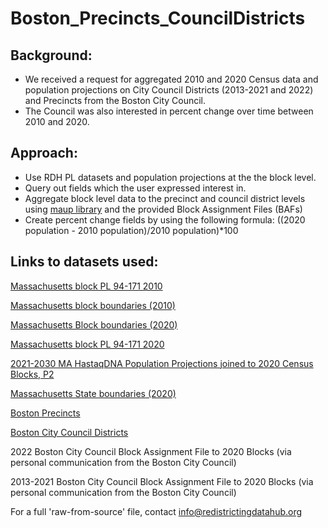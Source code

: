 # Boston_Precincts_CouncilDistricts

## Background:
- We received a request for aggregated 2010 and 2020 Census data and population projections on City Council Districts (2013-2021 and 2022) and Precincts from the Boston City Council.
- The Council was also interested in percent change over time between 2010 and 2020.

## Approach:
- Use RDH PL datasets and population projections at the the block level.
- Query out fields which the user expressed interest in.
- Aggregate block level data to the precinct and council district levels using [maup library](https://github.com/mggg/maup) and the provided Block Assignment Files (BAFs)
- Create percent change fields by using the following formula: ((2020 population - 2010 population)/2010 population)*100

## Links to datasets used:
[Massachusetts block PL 94-171 2010](https://redistrictingdatahub.org/dataset/massachusetts-block-pl-94171-2010/)

[Massachusetts block boundaries (2010)](https://redistrictingdatahub.org/dataset/massachusetts-block-boundaries-2010/)

[Massachusetts Block boundaries (2020)](https://redistrictingdatahub.org/dataset/massachusetts-block-boundaries-2020/)

[Massachusetts block PL 94-171 2020](https://redistrictingdatahub.org/dataset/massachusetts-block-pl-94171-2020/)

[2021-2030 MA HastaqDNA Population Projections joined to 2020 Census Blocks, P2](https://redistrictingdatahub.org/dataset/20212030-ma-hastaqdna-population-projections-joined-to-2020-census-blocks-p2/)

[Massachusetts State boundaries (2020)](https://redistrictingdatahub.org/dataset/massachusetts-state-boundaries-2020/)

[Boston Precincts](https://bostonopendata-boston.opendata.arcgis.com/datasets/boston::boston-precinct-boundaries/explore?location=42.314086%2C-70.970025%2C11.54)

[Boston City Council Districts](https://bostonopendata-boston.opendata.arcgis.com/datasets/boston::city-council-districts-view/explore?location=42.312169%2C-71.072913%2C11.82)

2022 Boston City Council Block Assignment File to 2020 Blocks (via personal communication from the Boston City Council)

2013-2021 Boston City Council Block Assignment File to 2020 Blocks (via personal communication from the Boston City Council)


For a full 'raw-from-source' file, contact info@redistrictingdatahub.org
